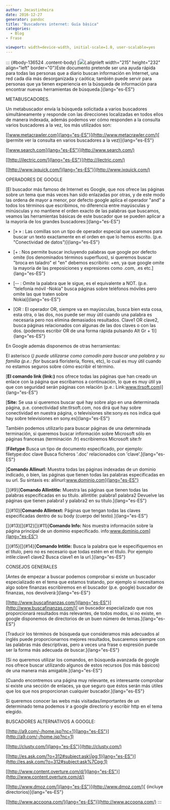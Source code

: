 ```yaml
---
author: Jmcastinheira
date: 2016-12-27
generator: pandoc
title: "Buscadores internet: Guía básica"
categories:
  - Blog
- Frase

viewport: width=device-width, initial-scale=1.0, user-scalable=yes
---
```




::: {#body-136524 .content-body}
[![](http://www.cosassencillas.com/docs/assets/images/2007/12/BuscarinformacinmediantelaWeb2.0_A2B6/busquedas.gif){.alignleft
width="215" height="232" align="left" border="0"}Este documento pretende
ser una ayuda rápida para todas las personas que a diario buscan
información en Internet, una red cada día más desorganizada y caótica;
también puede servir para personas que ya tienen experiencia en la
búsqueda de información para encontrar nuevas herramientas de
búsqueda.]{lang="es-ES"}

METABUSCADORES.

Un metabuscador envía la búsqueda solicitada a varios buscadores
simultáneamente y responde con las direcciones localizadas en todos
ellos de manera indexada, además podemos ver cómo responden a la
consulta varios buscadores a la vez, los más utilizados son:

[[www.metacrawler.com]{lang="es-ES"}](http://www.metacrawler.com/)[
(permite ver la consulta en varios buscadores a la vez)]{lang="es-ES"}

[[www.search.com]{lang="es-ES"}](http://www.search.com/)

[[http://ilectric.com/]{lang="es-ES"}](http://ilectric.com/)

[[http://www.ixquick.com/]{lang="es-ES"}](http://www.ixquick.com/)

OPERADORES DE GOOGLE

[El buscador más famoso de Internet es Google, que nos ofrece las
páginas sobre un tema que más veces han sido enlazadas por otras, y de
este modo las ordena de mayor a menor, por defecto google aplica el
operador "and" a todos los términos que escribimos, no diferencia entre
mayúsculas y minúsculas y no mantiene el orden exacto de las palabras
que buscamos, veamos las herramientas básicas de este buscador que se
pueden aplicar a la mayoría de los grandes buscadores:]{lang="es-ES"}

-   [» » : Las comillas son un tipo de operador especial que usaremos
    para buscar un texto exactamente en el orden en que lo hemos
    escrito. (p.e. "Conectividad de datos")]{lang="es-ES"}

-   [+ : Nos permite buscar incluyendo palabras que google por defecto
    omite (los denominados términos superfluos), si queremos buscar
    "broca en taladro" el "en" debemos escribirlo: +en, ya que google
    omite la mayoría de las preposiciones y expresiones como .com, .es
    etc.]{lang="es-ES"}

-   [-- : Omite la palabra que le sigue, es el equivalente a NOT. (p.e.
    "telefonía móvil -Nokia" busca páginas sobre teléfonos móviles pero
    omite las que traten sobre\
    Nokia)]{lang="es-ES"}

-   [OR : El operador OR, siempre va en mayúsculas, busca bien esta
    cosa, esta otra, o las dos, nos puede ser muy útil cuando una
    palabra es necesaria pero nos elimina demasiados resultados. Clave1
    OR clave2, busca páginas relacionados con algunas de las dos claves
    o con las dos. (podemos escribir OR de una forma rápida pulsando Alt
    Gr + 1)]{lang="es-ES"}

En Google además disponemos de otras herramientas:

El asterisco (*) puede utilizarse como comodín para buscar una palabra y
su familia (p.e.: flor* buscará floristería, flores, etc), lo cual es
muy útil cuando no estamos seguros sobre cómo escribir el término.

[**El comando link (link:)** nos ofrece todas las páginas que han creado
un enlace con la página que escribamos a continuación, lo que es muy
útil ya que con seguridad serán páginas con relación (p.e.:
Link:www.tlrsoft.com)]{lang="es-ES"}

[**Site:** Se usa si queremos buscar qué hay sobre algo en una
determinada página, p.e. conectividad site:tlrsoft.com, nos dirá qué hay
sobre conectividad en nuestra página, o televisiones site:sony.es nos
indica qué hay sobre televisiones en sony.es]{lang="es-ES"}

También podemos utilizarlo para buscar páginas de una determinada
terminación, si queremos buscar información sobre Microsoft sólo en
páginas francesas (terminación .fr) escribiremos Microsoft site:fr

[**Filetype** Busca un tipo de documento especificado, por ejemplo:
filetype:doc clave Busca ficheros '.doc' relacionados con
'clave'.]{lang="es-ES"}

[**Comando Allinurl:** Muestra todas las páginas indexadas de un dominio
indicado, o bien, las páginas que tienen todas las palabras
especificadas en su url. Su sintaxis es:
allinurl:www.dominio.com]{lang="es-ES"}

[]{#9}[**Comando Allintitle:** Muestra las páginas que tienen todas las
palabras especificadas en su título. allintitle: palabra1 palabra2
Devuelve las páginas que tienen palabra1 y palabra2 en su
título.]{lang="es-ES"}

[]{#10}[**Comando Allintext:** Páginas que tengan todas las claves
especificadas dentro de su body (cuerpo del texto).]{lang="es-ES"}

[]{#13}[]{#12}[]{#11}[**Comando Info:** Nos muestra información sobre la
página principal de un dominio especificado.
info:www.dominio.com]{lang="es-ES"}

[]{#15}[]{#14}[**Comando Intitle:** Busca la palabra que le
especifiquemos en el título, pero no es necesario que todas estén en el
título. Por ejemplo intile:clave1 clave2 Busca clave1 en la
url.]{lang="es-ES"}

CONSEJOS GENERALES

[Antes de empezar a buscar podemos comprobar si existe un buscador
especializado en el tema que estamos tratando, por ejemplo si
necesitamos algo sobre finanzas escribiremos en el buscador (p.e.
google) buscador de finanzas, nos devolverá:]{lang="es-ES"}

[[http://www.buscafinanzas.com/]{lang="es-ES"}](http://www.buscafinanzas.com/)[
un buscador especializado que nos proporcionará resultados más
relevantes, de todos modos, si no existe, en google disponemos de
directorios de un buen número de temas.]{lang="es-ES"}

[Traducir los términos de búsqueda que consideramos más adecuados al
inglés puede proporcionarnos mejores resultados, buscaremos siempre con
las palabras más descriptivas, pero a veces una frase o expresión puede
ser la forma más adecuada de buscar.]{lang="es-ES"}

[Si no queremos utilizar los comandos, en búsqueda avanzada de google
nos ofrece buscar utilizando algunos de estos recursos (los más básicos)
de una manera más amigable.]{lang="es-ES"}

[Cuando encontremos una página muy relevante, es interesante comprobar
si existe una sección de enlaces, ya que seguro que éstos serán más
útiles que los que nos proporcionan cualquier buscador.]{lang="es-ES"}

Si queremos conocer las webs más visitadas/importantes de un determinado
tema podemos ir a google directorio y escribir http en el tema elegido.

BUSCADORES ALTERNATIVOS A GOOGLE:

[[http://a9.com/-/home.jsp?nc=1]{lang="es-ES"}](http://a9.com/-/home.jsp?nc=1)

[[http://clusty.com/]{lang="es-ES"}](http://clusty.com/)

[[http://es.ask.com/?o=312#subject:ask\|pg:1]{lang="es-ES"}](http://es.ask.com/?o=312#subject:ask%7Cpg:1)

[[http://www.content.overture.com/d/]{lang="es-ES"}](http://www.content.overture.com/d/)

[[http://www.dmoz.com/]{lang="es-ES"}](http://www.dmoz.com/)[ (incluye
directorios)]{lang="es-ES"}

[[http://www.accoona.com/]{lang="es-ES"}](http://www.accoona.com/)
:::
